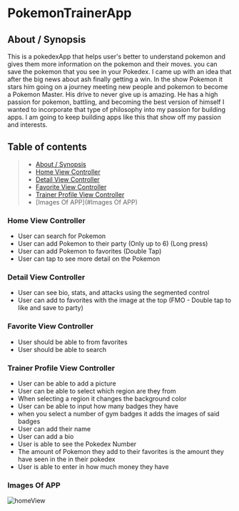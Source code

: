 # PokemonTrainerApp

## About / Synopsis

This is a pokedexApp that helps user's better to understand pokemon and gives them more information on the pokemon and their moves. you can save the pokemon that you see in your Pokedex. I came up with an idea that after the big news about ash finally getting a win. In the show Pokemon it stars him going on a journey meeting new people and pokemon to become a Pokemon Master. His drive to never give up is amazing. He has a high passion for pokemon, battling, and becoming the best version of himself I wanted to incorporate that type of philosophy into my passion for building apps. I am going to keep building apps like this that show off my passion and interests.


## Table of contents

>   * [About / Synopsis](#about-synopsis)
>   * [Home View Controller](#Home-View-Controller)
>   * [Detail View Controller](#Detail-View-Controller)
>   * [Favorite View Controller](#Favorite-View-Controller)
>   * [Trainer Profile View Controller](#Trainer-Profile-View-Controller)
>   * [Images Of APP](#Images Of APP)



### Home View Controller
  * User can search for Pokemon
  * User can add Pokemon to their party (Only up to 6) (Long press)
  * User can add Pokemon to favorites (Double Tap)
  * User can tap to see more detail on the Pokemon 
  
### Detail View Controller
  * User can see bio, stats, and attacks using the segmented control
  * User can add to favorites with the image at the top (FMO - Double tap to like and save to party)

### Favorite View Controller
  * User should be able to from favorites 
  * User should be able to search 
 
### Trainer Profile View Controller
  * User can be able to add a picture 
  * User can be able to select which region are they from 
  * When selecting a region it changes the background color 
  * User can be able to input how many badges they have 
  * when you select a number of gym badges it adds the images of said badges  
  * User can add their name  
  * User can add a bio 
  * User is able to see the Pokedex Number
  * The amount of Pokemon they add to their favorites is the amount they have seen in the in their pokedex
  * User is able to enter in how much money they have 
  ### Images Of APP
![homeView](<img src="https://user-images.githubusercontent.com/43886009/65877400-9604c400-e359-11e9-87ee-64d38afaf6f4.png" width="200" height="400" />)
